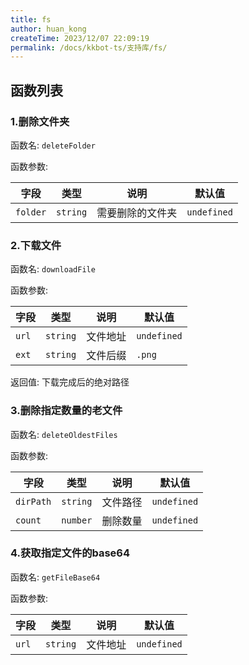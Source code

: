 ```yaml
---
title: fs
author: huan_kong
createTime: 2023/12/07 22:09:19
permalink: /docs/kkbot-ts/支持库/fs/
---
```


## 函数列表

### 1.删除文件夹

函数名: `deleteFolder`

函数参数:

| 字段     | 类型     | 说明             | 默认值      |
| -------- | -------- | ---------------- | ----------- |
| `folder` | `string` | 需要删除的文件夹 | `undefined` |

### 2.下载文件

函数名: `downloadFile`

函数参数:

| 字段  | 类型     | 说明     | 默认值      |
| ----- | -------- | -------- | ----------- |
| `url` | `string` | 文件地址 | `undefined` |
| `ext` | `string` | 文件后缀 | `.png`      |

返回值: 下载完成后的绝对路径

### 3.删除指定数量的老文件

函数名: `deleteOldestFiles`

函数参数:

| 字段      | 类型     | 说明     | 默认值      |
| --------- | -------- | -------- | ----------- |
| `dirPath` | `string` | 文件路径 | `undefined` |
| `count`   | `number` | 删除数量 | `undefined` |

### 4.获取指定文件的base64

函数名: `getFileBase64`

函数参数:

| 字段  | 类型     | 说明     | 默认值      |
| ----- | -------- | -------- | ----------- |
| `url` | `string` | 文件地址 | `undefined` |
